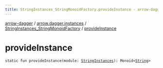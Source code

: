```yaml
---
title: StringInstances_StringMonoidFactory.provideInstance - arrow-dagger
---
```


[arrow-dagger](../../index.html) / [arrow.dagger.instances](../index.html) / [StringInstances_StringMonoidFactory](index.html) / [provideInstance](./provide-instance.html)

# provideInstance

`static fun provideInstance(module: `[`StringInstances`](../-string-instances/index.html)`): Monoid<`[`String`](https://kotlinlang.org/api/latest/jvm/stdlib/kotlin/-string/index.html)`>`